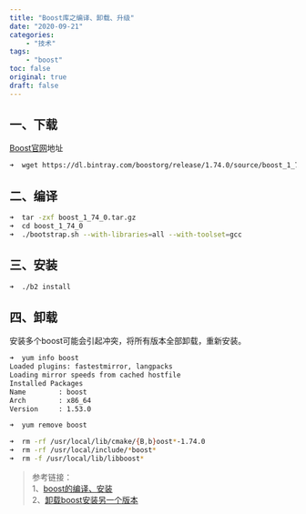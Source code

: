 ```yaml
---
title: "Boost库之编译、卸载、升级"
date: "2020-09-21"
categories:
    - "技术"
tags:
    - "boost"
toc: false
original: true
draft: false
---
```


## 一、下载

[Boost官网](https://www.boost.org/)地址

``` zsh
➜  wget https://dl.bintray.com/boostorg/release/1.74.0/source/boost_1_74_0.tar.gz
```

## 二、编译

``` zsh
➜  tar -zxf boost_1_74_0.tar.gz
➜  cd boost_1_74_0
➜  ./bootstrap.sh --with-libraries=all --with-toolset=gcc
```

## 三、安装

``` zsh
➜  ./b2 install
```

## 四、卸载

安装多个boost可能会引起冲突，将所有版本全部卸载，重新安装。

``` zsh
➜  yum info boost
Loaded plugins: fastestmirror, langpacks
Loading mirror speeds from cached hostfile
Installed Packages
Name        : boost
Arch        : x86_64
Version     : 1.53.0

➜  yum remove boost

➜  rm -rf /usr/local/lib/cmake/{B,b}oost*-1.74.0
➜  rm -rf /usr/local/include/*boost*
➜  rm -f /usr/local/lib/libboost*
```

> 参考链接：  
> 1、[boost的编译、安装](https://www.cnblogs.com/smallredness/p/9245127.html)  
> 2、[卸载boost安装另一个版本](https://www.thinbug.com/q/8430332)  
>